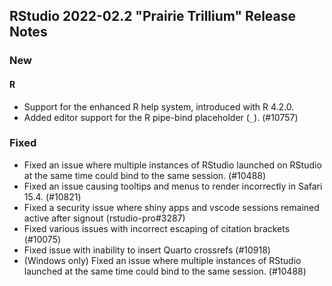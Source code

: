 ## RStudio 2022-02.2 "Prairie Trillium" Release Notes

### New

#### R

* Support for the enhanced R help system, introduced with R 4.2.0.
* Added editor support for the R pipe-bind placeholder (`_`). (#10757)

### Fixed

* Fixed an issue where multiple instances of RStudio launched on RStudio at the same time could bind to the same session. (#10488)
* Fixed an issue causing tooltips and menus to render incorrectly in Safari 15.4. (#10821)
* Fixed a security issue where shiny apps and vscode sessions remained active after signout (rstudio-pro#3287)
* Fixed various issues with incorrect escaping of citation brackets (#10075)
* Fixed issue with inability to insert Quarto crossrefs (#10918)
* (Windows only) Fixed an issue where multiple instances of RStudio launched at the same time could bind to the same session. (#10488)

